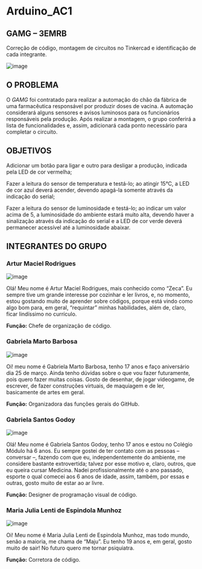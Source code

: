 # Arduino_AC1

## GAMG – 3EMRB

Correção de código, montagem de circuitos no Tinkercad e identificação de cada integrante. 

![image](https://user-images.githubusercontent.com/80834796/112986389-cfc5af00-9137-11eb-9939-c07edbb28bfc.png)

## O PROBLEMA

O *GAMG* foi contratado para realizar a automação do chão da fábrica de uma farmacêutica responsável por produzir doses de vacina. A automação considerará alguns sensores e avisos luminosos para os funcionários responsáveis pela produção.
Após realizar a montagem, o grupo conferirá a lista de funcionalidades e, assim, adicionará cada ponto necessário para completar o circuito.

## OBJETIVOS

Adicionar um botão para ligar e outro para desligar a produção, indicada pela LED de cor vermelha;

Fazer a leitura do sensor de temperatura e testá-lo; ao atingir 15°C, a LED de cor azul deverá acender, devendo apagá-la somente através da indicação do serial;

Fazer a leitura do sensor de luminosidade e testá-lo; ao indicar um valor acima de 5, a luminosidade do ambiente estará muito alta, devendo haver a sinalização através da indicação do serial e a LED de cor verde deverá permanecer acessível até a luminosidade abaixar.

## INTEGRANTES DO GRUPO

### Artur Maciel Rodrigues

![image](https://user-images.githubusercontent.com/80834796/112986659-2632ed80-9138-11eb-8c85-cec21781740e.png)

Olá! Meu nome é Artur Maciel Rodrigues, mais conhecido como “Zeca”. Eu sempre tive um grande interesse por cozinhar e ler livros, e, no momento, estou gostando muito de aprender sobre códigos, porque está vindo como algo bom para, em geral, “requintar” minhas habilidades, além de, claro, ficar lindíssimo no currículo.

**Função:** Chefe de organização de código.

### Gabriela Marto Barbosa

![image](https://user-images.githubusercontent.com/80834796/112991909-0c94a480-913e-11eb-9e51-0547216118cf.png)

Oi! meu nome é Gabriela Marto Barbosa, tenho 17 anos e faço aniversário dia 25 de março. Ainda tenho dúvidas sobre o que vou fazer futuramente, pois quero fazer muitas coisas. Gosto de desenhar, de jogar videogame, de escrever, de fazer construções virtuais, de maquiagem e de ler, basicamente de artes em geral.

**Função:** Organizadora das funções gerais do GitHub.

### Gabriela Santos Godoy

![image](https://user-images.githubusercontent.com/80834796/112989873-c3dbec00-913b-11eb-9081-7340439cdfa3.png)

Olá! Meu nome é Gabriela Santos Godoy, tenho 17 anos e estou no Colégio Módulo há 6 anos. Eu sempre gostei de ter contato com as pessoas – conversar –, fazendo com que eu, independentemente do ambiente, me considere bastante extrovertida; talvez por esse motivo e, claro, outros, que eu queira cursar Medicina. Nadei profissionalmente até o ano passado, esporte o qual comecei aos 6 anos de idade, assim, também, por essas e outras, gosto muito de estar ao ar livre.

**Função:** Designer de programação visual de código.

### Maria Julia Lenti de Espindola Munhoz

![image](https://user-images.githubusercontent.com/80834796/112989992-eec64000-913b-11eb-8ca6-f91e1af99b68.png)

Oi! Meu nome é Maria Julia Lenti de Espindola Munhoz, mas todo mundo, senão a maioria, me chama de “Maju”. Eu tenho 19 anos e, em geral, gosto muito de sair! No futuro quero me tornar psiquiatra.

**Função:** Corretora de código.

